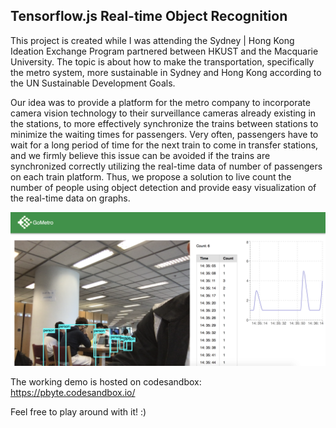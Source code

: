 ## Tensorflow.js Real-time Object Recognition

This project is created while I was attending the Sydney | Hong Kong Ideation Exchange Program partnered between HKUST and the
Macquarie University. The topic is about how to make the transportation, specifically the metro system, more sustainable in 
Sydney and Hong Kong according to the UN Sustainable Development Goals.

Our idea was to provide a platform for the metro company to incorporate camera vision technology to their surveillance cameras
already existing in the stations, to more effectively synchronize the trains between stations to minimize the waiting times
for passengers. Very often, passengers have to wait for a long period of time for the next train to come in transfer stations,
and we firmly believe this issue can be avoided if the trains are synchronized correctly utilizing the real-time data of number
of passengers on each train platform. Thus, we propose a solution to live count the number of people using object detection
and provide easy visualization of the real-time data on graphs.

![Screenshot](/gometro.png)


The working demo is hosted on codesandbox: https://pbyte.codesandbox.io/

Feel free to play around with it! :)
